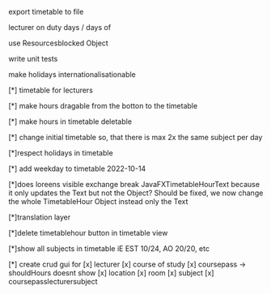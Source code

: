 export timetable to file

lecturer on duty days / days of

use Resourcesblocked Object

write unit tests

make holidays internationalisationable

[*] timetable for lecturers

[*] make hours dragable from the  botton to the timetable

[*] make hours in timetable deletable

[*] change initial timetable so, that there is max 2x the same subject per day

[*]respect holidays in timetable

[*] add weekday to timetable 2022-10-14

[*]does loreens visible exchange break JavaFXTimetableHourText because it only updates the Text but not the Object?
Should be fixed, we now change the whole TimetableHour Object instead only the Text

[*]translation layer

[*]delete timetablehour button in timetable view

[*]show all subjects in timetable iE EST 10/24, AO 20/20, etc

[*] create crud gui for
    [x] lecturer
    [x] course of study
    [x] coursepass -> shouldHours doesnt show
    [x] location
    [x] room
    [x] subject
    [x] coursepasslecturersubject